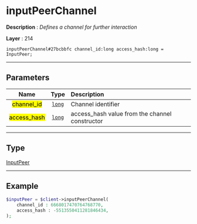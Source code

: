 # inputPeerChannel

**Description** : *Defines a channel for further interaction*

**Layer** : 214

```tl
inputPeerChannel#27bcbbfc channel_id:long access_hash:long = InputPeer;
```

---

## Parameters

| Name | Type | Description |
| :---: | :---: | :--- |
| <mark>channel_id</mark> | [`long`](type/long) | Channel identifier |
| <mark>access_hash</mark> | [`long`](type/long) | access_hash value from the channel constructor |

---

## Type

[InputPeer](type/InputPeer)

---

## Example

```php
$inputPeer = $client->inputPeerChannel(
	channel_id : 6668017470764768770,
	access_hash : -5513550411281846434,
);
```